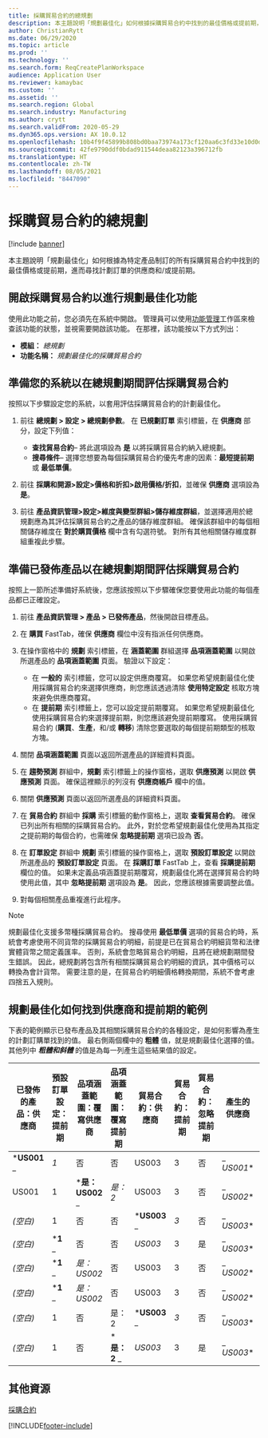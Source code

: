 ```yaml
---
title: 採購貿易合約的總規劃
description: 本主題說明「規劃最佳化」如何根據採購貿易合約中找到的最佳價格或提前期，進而尋找計劃訂單的供應商和/或提前期。
author: ChristianRytt
ms.date: 06/29/2020
ms.topic: article
ms.prod: ''
ms.technology: ''
ms.search.form: ReqCreatePlanWorkspace
audience: Application User
ms.reviewer: kamaybac
ms.custom: ''
ms.assetid: ''
ms.search.region: Global
ms.search.industry: Manufacturing
ms.author: crytt
ms.search.validFrom: 2020-05-29
ms.dyn365.ops.version: AX 10.0.12
ms.openlocfilehash: 10b4f9f45899b808bd0baa73974a173cf120aa6c3fd33e10d0d79a59614f1f70
ms.sourcegitcommit: 42fe9790ddf0bdad911544deaa82123a396712fb
ms.translationtype: HT
ms.contentlocale: zh-TW
ms.lasthandoff: 08/05/2021
ms.locfileid: "8447090"
---
```

# <a name="master-planning-with-purchase-trade-agreements"></a>採購貿易合約的總規劃

[!include [banner](../../includes/banner.md)]

本主題說明「規劃最佳化」如何根據為特定產品制訂的所有採購貿易合約中找到的最佳價格或提前期，進而尋找計劃訂單的供應商和/或提前期。

## <a name="turn-on-the-purchase-trade-agreements-for-planning-optimization-feature"></a>開啟採購貿易合約以進行規劃最佳化功能

使用此功能之前，您必須先在系統中開啟。 管理員可以使用[功能管理](../../../fin-ops-core/fin-ops/get-started/feature-management/feature-management-overview.md)工作區來檢查該功能的狀態，並視需要開啟該功能。 在那裡，該功能按以下方式列出：

- **模組：** *總規劃*
- **功能名稱：** *規劃最佳化的採購貿易合約*

## <a name="prepare-your-system-to-evaluate-purchase-trade-agreements-during-master-planning"></a>準備您的系統以在總規劃期間評估採購貿易合約

按照以下步驟設定您的系統，以套用評估採購貿易合約的計劃最佳化。

1. 前往 **總規劃 \> 設定 \> 總規劃參數**。 在 **已規劃訂單** 索引標籤，在 **供應商** 部分，設定下列值：

    - **查找貿易合約**– 將此選項設為 **是** 以將採購貿易合約納入總規劃。
    - **搜尋條件**– 選擇您想要為每個採購貿易合約優先考慮的因素：**最短提前期** 或 **最低單價**。

1. 前往 **採購和開源\>設定\>價格和折扣\>啟用價格/折扣**，並確保 **供應商** 選項設為 **是**。
1. 前往 **產品資訊管理\>設定\>維度與變型群組\>儲存維度群組**，並選擇適用於總規劃應為其評估採購貿易合約之產品的儲存維度群組。 確保該群組中的每個相關儲存維度在 **對於購買價格** 欄中含有勾選符號。 對所有其他相關儲存維度群組重複此步驟。

## <a name="prepare-a-released-product-to-evaluate-purchase-trade-agreements-during-master-planning"></a>準備已發佈產品以在總規劃期間評估採購貿易合約

按照上一節所述準備好系統後，您應該按照以下步驟確保您要使用此功能的每個產品都已正確設定。

1. 前往 **產品資訊管理 \> 產品 \> 已發佈產品**，然後開啟目標產品。
1. 在 **購買** FastTab，確保 **供應商** 欄位中沒有指派任何供應商。
1. 在操作窗格中的 **規劃** 索引標籤，在 **涵蓋範圍** 群組選擇 **品項涵蓋範圍** 以開啟所選產品的 **品項涵蓋範圍** 頁面。 驗證以下設定：

    - 在 **一般的** 索引標籤，您可以設定供應商覆寫。 如果您希望規劃最佳化使用採購貿易合約來選擇供應商，則您應該透過清除 **使用特定設定** 核取方塊來避免供應商覆寫。
    - 在 **提前期** 索引標籤上，您可以設定提前期覆寫。 如果您希望規劃最佳化使用採購貿易合約來選擇提前期，則您應該避免提前期覆寫。 使用採購貿易合約 (**購買**、**生產**，和/或 **轉移**) 清除您要選取的每個提前期類型的核取方塊。

1. 關閉 **品項涵蓋範圍** 頁面以返回所選產品的詳細資料頁面。
1. 在 **趨勢預測** 群組中，**規劃** 索引標籤上的操作窗格，選取 **供應預測** 以開啟 **供應預測** 頁面。 確保這裡顯示的列沒有 **供應商帳戶** 欄中的值。
1. 關閉 **供應預測** 頁面以返回所選產品的詳細資料頁面。
1. 在 **貿易合約** 群組中 **採購** 索引標籤的動作窗格上，選取 **查看貿易合約**。 確保已列出所有相關的採購貿易合約。 此外，對於您希望規劃最佳化使用為其指定之提前期的每個合約，也需確保 **忽略提前期** 選項已設為 **否**。
1. 在 **訂單設定** 群組中 **規劃** 索引標籤的操作窗格上，選取 **預設訂單設定** 以開啟所選產品的 **預設訂單設定** 頁面。 在 **採購訂單** FastTab 上，查看 **採購提前期** 欄位的值。 如果未定義品項涵蓋提前期覆寫，規劃最佳化將在選擇貿易合約時使用此值，其中 **忽略提前期** 選項設為 **是**。 因此，您應該根據需要調整此值。
1. 對每個相關產品重複進行此程序。

> [!NOTE]
> 規劃最佳化支援多幣種採購貿易合約。 搜尋使用 **最低單價** 選項的貿易合約時，系統會考慮使用不同貨幣的採購貿易合約明細，前提是已在貿易合約明細貨幣和法律實體貨幣之間定義匯率。 否則，系統會忽略貿易合約明細，且將在總規劃期間發生錯誤。 因此，總規劃將包含所有相關採購貿易合約明細的資訊，其中價格可以轉換為會計貨幣。 需要注意的是，在貿易合約明細價格轉換期間，系統不會考慮四捨五入規則。

## <a name="examples-of-how-planning-optimization-finds-vendor-and-lead-times"></a>規劃最佳化如何找到供應商和提前期的範例

下表的範例顯示已發布產品及其相關採購貿易合約的各種設定，是如何影響為產生的計劃訂購單找到的值。 最右側兩個欄中的 **粗體** 值，就是規劃最佳化選擇的值。 其他列中 **_粗體和斜體_** 的值是為每一列產生這些結果值的設定。

| 已發佈的產品：供應商 | 預設訂單設定：提前期 | 品項涵蓋範圍：覆寫供應商 | 品項涵蓋範圍：覆寫提前期 | 貿易合約：供應商 | 貿易合約：提前期 | 貿易合約：忽略提前期 | 產生的供應商 | 產生的提前期 |
| --- | --- | --- | --- | --- | --- | --- | --- | --- |
| ***US001** _ | _*_1_*_ | 否 | 否 | US003 | 3 | 否 | _ *US001** | **1** |
| US001 | 1 | ***是：US002** _ | _*_是：2_*_ | US003 | 3 | 否 | _ *US002** | **2** |
| *(空白)* | 1 | 否 | 否 | ***US003** _ | _*_3_*_ | 否 | _ *US003** | **3** |
| *(空白)* | ***1** _ | 否 | 否 | _*_US003_*_ | 3 | 是 | _ *US003** | **1** |
| *(空白)* | ***1** _ | _*_是：US002_*_ | 否 | US003 | 3 | 否 | _ *US002** | **1** |
| *(空白)* | ***1** _ | _*_是：US002_*_ | 否 | US003 | 3 | 否 | _ *US002** | **1** |
| *(空白)* | 1 | 否 | 是：2 | ***US003** _ | _*_3_*_ | 否 | _ *US003** | **3** |
| *(空白)* | 1 | 否 | ***是：2** _ | _*_US003_*_ | 3 | 是 | _ *US003** | **2** |

## <a name="additional-resources"></a>其他資源

[採購合約](../../procurement/purchase-agreements.md)


[!INCLUDE[footer-include](../../../includes/footer-banner.md)]
